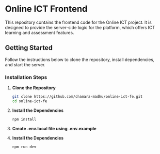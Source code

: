 # Online ICT Frontend

This repository contains the frontend code for the Online ICT project. It is designed to provide the server-side logic for the platform, which offers ICT learning and assessment features.

## Getting Started

Follow the instructions below to clone the repository, install dependencies, and start the server.

### Installation Steps

1. **Clone the Repository**

   ```bash
   git clone https://github.com/chamara-madhu/online-ict-fe.git
   cd online-ict-fe
   ```

2. **Install the Dependencies**

   ```bash
   npm install
   ```

3. **Create .env.local file using .env.example**

4. **Install the Dependencies**
   ```bash
   npm run dev
   ```
